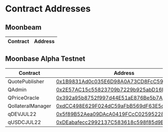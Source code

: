 # Contract Addresses

## Moonbeam

| Contract | Address |
| -------- | ------- |


## Moonbase Alpha Testnet

| Contract | Address |
| -------- | ------- |
| QuotePublisher | [0x1B9831Ad0c035E6D98A0A73CD8FcC59cd3D33b24](https://moonbase.moonscan.io/address/0x1B9831Ad0c035E6D98A0A73CD8FcC59cd3D33b24) |
| QAdmin | [0x2E57AC15c55823709b7229b925abD16E3800CEaD](https://moonbase.moonscan.io/address/0x2E57AC15c55823709b7229b925abD16E3800CEaD) |
| QPriceOracle | [0x392a95b8752f997d44E51aE876Be5b7AF1f4D634](https://moonbase.moonscan.io/address/0x392a95b8752f997d44E51aE876Be5b7AF1f4D634) |
| QollateralManager | [0xdCC498E629F024dC59aFbB569dF63E5d987A6DE3](https://moonbase.moonscan.io/address/0xdCC498E629F024dC59aFbB569dF63E5d987A6DE3) |
| qDEVJUL22 | [0x5f89B52Aea09DAcA0419FCcC02595228C0E65aD5](https://moonbase.moonscan.io/address/0x5f89B52Aea09DAcA0419FCcC02595228C0E65aD5) |
| qUSDCJUL22 | [0xDEabafecc2992137C583618c598f85d9E5695E0a](https://moonbase.moonscan.io/address/0xDEabafecc2992137C583618c598f85d9E5695E0a) |


